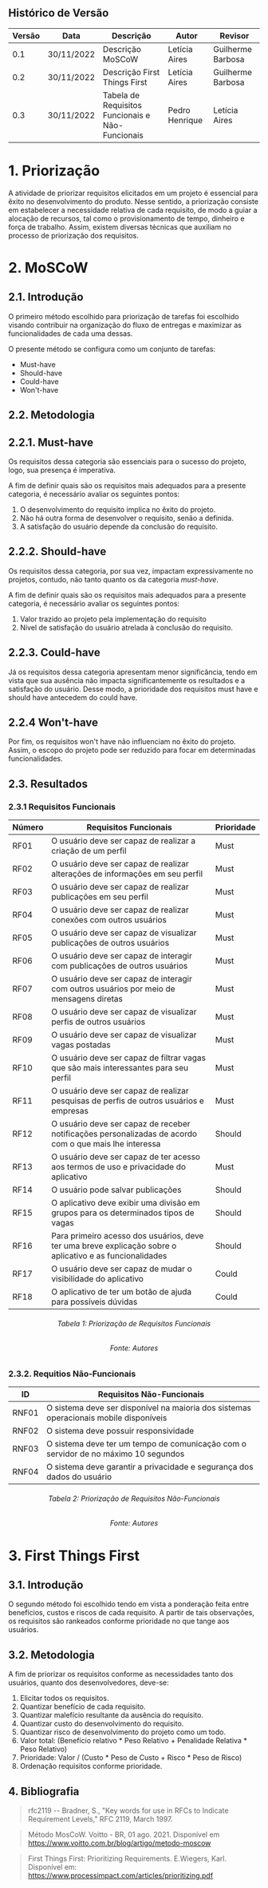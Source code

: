 
## Histórico de Versão

| Versão | Data | Descrição | Autor | Revisor |
|--------|------|-----------|-------|---------|
| 0.1 | 30/11/2022 | Descrição MoSCoW | Letícia Aires | Guilherme Barbosa |
| 0.2 | 30/11/2022 | Descrição First Things First | Letícia Aires | Guilherme Barbosa |
| 0.3 | 30/11/2022 | Tabela de Requisitos Funcionais e Não-Funcionais | Pedro Henrique | Letícia Aires |

# 1. Priorização

A atividade de priorizar requisitos elicitados em um projeto é essencial para êxito no desenvolvimento do produto.
Nesse sentido, a priorização consiste em estabelecer a necessidade relativa de cada requisito, de modo a guiar a alocação de recursos, tal como o provisionamento de tempo, dinheiro e força de trabalho.
Assim, existem diversas técnicas que auxiliam no processo de priorização dos requisitos.

# 2. MoSCoW

##  2.1. Introdução

O primeiro método escolhido para priorização de tarefas foi escolhido visando contribuir na organização do fluxo de entregas e maximizar as funcionalidades de cada uma dessas.

O presente método se configura como um conjunto de tarefas:

* Must-have
* Should-have
* Could-have
* Won't-have

## 2.2. Metodologia

## 2.2.1. Must-have

Os requisitos dessa categoria são essenciais para o sucesso do projeto, logo, sua presença é imperativa.

A fim de definir quais são os requisitos mais adequados para a presente categoria, é necessário avaliar os seguintes pontos:

1. O desenvolvimento do requisito implica no êxito do projeto.
2. Não há outra forma de desenvolver o requisito, senão a definida.
3. A satisfação do usuário depende da conclusão do requisito.

## 2.2.2. Should-have

Os requisitos dessa categoria, por sua vez, impactam expressivamente no projetos, contudo, não tanto quanto os da categoria _must-have_.

A fim de definir quais são os requisitos mais adequados para a presente categoria, é necessário avaliar os seguintes pontos:

1. Valor trazido ao projeto pela implementação do requisito
2. Nível de satisfação do usuário atrelada à conclusão do requisito.

## 2.2.3. Could-have

Já os requisitos dessa categoria apresentam menor significância, tendo em vista que sua ausência não impacta significantemente os resultados e a satisfação do usuário.
Desse modo, a prioridade dos requisitos must have e should have antecedem do could have.

## 2.2.4 Won't-have

Por fim, os requisitos won't have não influenciam no êxito do projeto.
Assim, o escopo do projeto pode ser reduzido para focar em determinadas funcionalidades.

## 2.3. Resultados 

### 2.3.1 Requisitos Funcionais 

| Número | Requisitos Funcionais | Prioridade |
|--------|---------------------------------------------|-----------|
| RF01 | O usuário deve ser capaz de realizar a criação de um perfil | Must  | 
| RF02 | O usuário deve ser capaz de realizar alterações de informações em seu perfil | Must |
| RF03 | O usuário deve ser capaz de realizar publicações em seu perfil| Must | 
| RF04 | O usuário deve ser capaz de realizar conexões com outros usuários| Must |
| RF05 | O usuário deve ser capaz de visualizar publicações de outros usuários| Must |
| RF06 | O usuário deve ser capaz de interagir com publicações de outros usuários| Must |
| RF07 | O usuário deve ser capaz de interagir com outros usuários por meio de mensagens diretas| Must |
| RF08 | O usuário deve ser capaz de visualizar perfis de outros usuários| Must |
| RF09 | O usuário deve ser capaz de visualizar vagas postadas | Must |
| RF10 | O usuário deve ser capaz de filtrar vagas que são mais interessantes para seu perfil | Must |
| RF11 | O usuário deve ser capaz de realizar pesquisas de perfis de outros usuários e empresas| Must |
| RF12 | O usuário deve ser capaz de receber notificações personalizadas de acordo com o que mais lhe interessa | Should |
| RF13 | O usuário deve ser capaz de ter acesso aos termos de uso e privacidade do aplicativo| Must | 
| RF14 | O usuário pode salvar publicações | Should |
| RF15 | O aplicativo deve exibir uma divisão em grupos para os determinados tipos de vagas | Should |
| RF16 |Para primeiro acesso dos usuários, deve ter uma breve explicação sobre o aplicativo e as funcionalidades| Should |
| RF17 | O usuário deve ser capaz de mudar o visibilidade do aplicativo | Could |
| RF18 | O aplicativo de ter um botão de ajuda para possíveis dúvidas | Could |

<h6 align = "center"> Tabela 1: Priorização de Requisitos Funcionais</h6>
<h6 align = "center"> Fonte: Autores </h6>

### 2.3.2. Requitios Não-Funcionais 

| ID | Requisitos Não-Funcionais |
| --- | --- |
| RNF01 |O sistema deve ser disponível na maioria dos sistemas operacionais mobile disponíveis| Must | 
| RNF02 |O sistema deve possuir responsividade| Must |
| RNF03 |O sistema deve ter um tempo de comunicação com o servidor de no máximo 10 segundos | Must |
| RNF04 |O sistema deve garantir a privacidade e segurança dos dados do usuário | Must |

<h6 align = "center"> Tabela 2: Priorização de Requisitos Não-Funcionais</h6>
<h6 align = "center"> Fonte: Autores </h6>


# 3. First Things First

## 3.1. Introdução

O segundo método foi escolhido tendo em vista a ponderação feita entre benefícios, custos e riscos de cada requisito.
A partir de tais observações, os requisitos são rankeados conforme prioridade no que tange aos usuários.

## 3.2. Metodologia

A fim de priorizar os requisitos conforme as necessidades tanto dos usuários, quanto dos desenvolvedores, deve-se:

1. Elicitar todos os requisitos.
2. Quantizar benefício de cada requisito.
3. Quantizar malefício resultante da ausência do requisito.
4. Quantizar custo do desenvolvimento do requisito.
5. Quantizar risco de desenvolvimento do projeto como um todo.
6. Valor total: (Benefício relativo * Peso Relativo + Penalidade Relativa * Peso Relativo)
7. Prioridade: Valor / (Custo * Peso de Custo + Risco * Peso de Risco)
8. Ordenação requisitos conforme prioridade.

## 4. Bibliografia

> rfc2119 -- Bradner, S., "Key words for use in RFCs to Indicate Requirement Levels," RFC 2119, March 1997.

> Método MosCoW. Voitto - BR, 01 ago. 2021. Disponível em https://www.voitto.com.br/blog/artigo/metodo-moscow

> First Things First: Prioritizing Requirements. E.Wiegers, Karl. Disponível em: https://www.processimpact.com/articles/prioritizing.pdf


